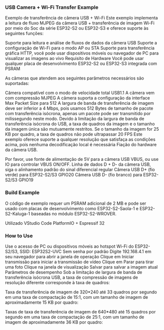 ### USB Camera + Wi-Fi Transfer Example
Exemplo de transferência de câmera USB + Wi-Fi
Este exemplo implementa a leitura de fluxo MJPEG da câmera USB + transferência de imagem Wi-Fi por meio do Soc da série ESP32-S2 ou ESP32-S3 e oferece suporte às seguintes funções:

Suporte para leitura e análise de fluxos de dados da câmera USB
Suporte a configuração de Wi-Fi para o modo AP ou STA
Suporte para transferência gráfica HTTP, você pode usar dispositivos móveis ou navegador de PC para visualizar as imagens ao vivo
Requisito de Hardware
Você pode usar qualquer placa de desenvolvimento ESP32-S2 ou ESP32-S3 integrada com PSRAM

As câmeras que atendem aos seguintes parâmetros necessários são suportadas:

Câmera compatível com o modo de velocidade total USB1.1
A câmera vem com compressão MJPEG
A câmera suporta a configuração da interface Max Packet Size para 512
A largura de banda de transferência de imagem deve ser inferior a 4 Mbps, pois usamos 512 Bytes de tamanho de pacote com transferência isócrona, apenas um pacote pode ser transmitido por milissegundo neste modo.
Devido à limitação da largura de banda de transferência isócrona do USB, a taxa de quadros da imagem e o tamanho da imagem única são mutuamente restritos. Se o tamanho da imagem for 25 KB por quadro, a taxa de quadros não pode ultrapassar 20 FPS
Este exemplo oferece suporte a qualquer resolução que satisfaça as condições acima, pois nenhuma decodificação local é necessária
Fiação do hardware da câmera USB.

Por favor, use fonte de alimentação de 5V para a câmera USB VBUS, ou use IO para controlar VBUS ON/OFF.
Linha de dados D + D- da câmera USB, siga o alinhamento padrão do sinal diferencial regular
Câmera USB D+ (fio verde) para ESP32-S2/S3 GPIO20
Câmera USB D- (fio branco) para ESP32-S2/S3 GPIO19

### Build Example

O código de exemplo requer um PSRAM adicional de 2 MB e pode ser usado com placas de desenvolvimento como ESP32-S2-Saola-1 e ESP32-S2-Kaluga-1 baseadas no módulo ESP32-S2-WROVER.


Utilizado VStudio Code
  PlatformIO + Espressif 32

### How to Use

Use o acesso de PC ou dispositivos móveis ao hotspot Wi-Fi do ESP32-S2/S3, SSID: ESP32S2-UVC Sem senha por padrão
Digite 192.168.4.1 em seu navegador para abrir a janela de operação
Clique em Iniciar transmissão para iniciar a transmissão de vídeo
Clique em Parar para tirar uma foto
Clique na janela de visualização Salvar para salvar a imagem atual
Parâmetros de desempenho
Sob a limitação de largura de banda de transferência isócrona USB, a taxa de compressão de imagens de resolução diferente corresponde à taxa de quadros:

Taxa de transferência de imagem de 320*240 até 33 quadros por segundo em uma taxa de compactação de 15:1, com um tamanho de imagem de aproximadamente 15 KB por quadro:

Taxas de taxa de transferência de imagem de 640*480 até 15 quadros por segundo em uma taxa de compactação de 25:1, com um tamanho de imagem de aproximadamente 36 KB por quadro: 
